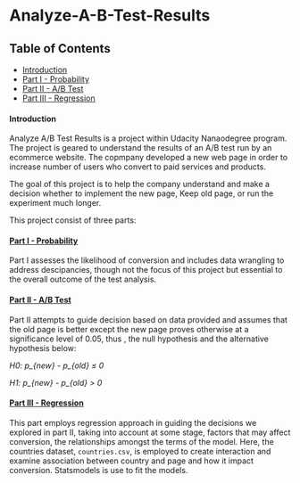 # Analyze-A-B-Test-Results

## Table of Contents
- [Introduction](#introduction)
- [Part I - Probability](#probability)
- [Part II - A/B Test](#ab_test)
- [Part III - Regression](#regression)
 
<a id='intro'></a>
#### Introduction

Analyze A/B Test Results is a project within Udacity Nanaodegree program.
The project is geared to understand the results of an A/B test run by an ecommerce website. The copmpany developed a new web page in order to increase number of users who convert to paid services and products.

The goal of this project is to help the company understand and make a decision whether to implement the new page, Keep old page, or run the experiment much longer.
  
 This project consist of three parts: 
 
<a id='probability'></a>
#### [Part I - Probability](#probability) 
  
  Part I assesses the likelihood of conversion and includes data wrangling to address descipancies,         though not the focus of this project but essential to the overall outcome of the test analysis.

<a id='ab_test'></a>
#### [Part II - A/B Test](#ab_test) 
  
  Part II attempts to guide decision based on data provided and assumes that the old page is better         except the new page proves otherwise at a significance level of 0.05, thus , the null hypothesis and     the alternative hypothesis below:

  *H0: p_{new} - p_{old} ≤ 0*
  
  *H1: p_{new} - p_{old} > 0*
  
<a id='regression'></a>
#### [Part III - Regression](#regression)
  
  This part employs regression approach in guiding the decisions we explored in part II, taking into       account at some stage, factors that may affect conversion, the relationships amongst the terms of the     model. Here, the countries dataset, `countries.csv`, is employed to create interaction and examine       association between country and page and how it impact conversion. Statsmodels is use to fit the models.
  
